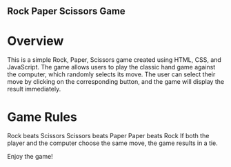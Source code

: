 ## Rock Paper Scissors Game

# Overview

This is a simple Rock, Paper, Scissors game created using HTML, CSS, and JavaScript. The game allows users to play the classic hand game against the computer, which randomly selects its move. The user can select their move by clicking on the corresponding button, and the game will display the result immediately.

# Game Rules

Rock beats Scissors
Scissors beats Paper
Paper beats Rock
If both the player and the computer choose the same move, the game results in a tie.

Enjoy the game!
